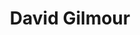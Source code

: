 ---
title: "David Gilmour"
summary: "David Jon Gilmour is an English guitarist, singer and songwriter, who is a member of the rock band Pink Floyd. He joined as guitarist and co-lead vocalist in 1967, shortly before the departure of founding member Syd Barrett. Pink Floyd achieved international success with the concept albums The Dark Side of the Moon , Wish You Were Here , Animals , The Wall and The Final Cut . By the early 1980s, they had become one of the highest-selling and most acclaimed acts in music history; by 2012, they had sold more than 250 million records worldwide, including 75 million in the United States. Following the departure of Roger Waters in 1985, Pink Floyd continued under Gilmour's leadership and released three more studio albums. Gilmour has produced a variety of artists, such as the Dream Academy, and has released four solo studio albums: David Gilmour , About Face , On an Island , and Rattle That Lock . He is also credited for bringing the singer-songwriter Kate Bush to public attention. As a member of Pink Floyd, he was inducted into the US Rock and Roll Hall of Fame in 1996, and the UK Music Hall of Fame in 2005. In 2003, Gilmour was made a Commander of the Order of the British Empire . He was awarded with the Outstanding Contribution title at the 2008 Q Awards. In 2011, Rolling Stone ranked him number 14 in their list of the greatest guitarists of all time. He was also voted number 36 in the greatest voices in rock by Planet Rock listeners in 2009.Gilmour has taken part in projects related to issues including animal rights, environmentalism, homelessness, poverty, and human rights. He has married twice and is the father of eight children."
slug: "david-gilmour"
image: "david-gilmour.jpg"
apple_music_artist_url: "https://music.apple.com/gb/artist/david-gilmour/638538"
wikipedia_url: "https://en.wikipedia.org/wiki/David_Gilmour"
---